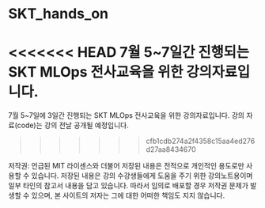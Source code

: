 # SKT_hands_on
<<<<<<< HEAD
7월 5~7일간 진행되는 SKT MLOps 전사교육을 위한 강의자료입니다.
=======
7월 5~7일에 3일간 진행되는 SKT MLOps 전사교육을 위한 강의자료입니다.
강의 자료(code)는 강의 전날 공개될 예정입니다.
>>>>>>> cfb1cdb274a2f4358c15aa4ed276d27aa8434670

저작권: 언급된 MIT 라이센스와 더불어 저장된 내용은 전적으로 개인적인 용도로만 사용할 수 있습니다. 저장된 내용은 강의 수강생들에게 도움을 주기 위한 강의노트용이며 일부 타인의 참고서 내용을 담고 있습니다. 따라서 임의로 배포할 경우 저작권 문제가 발생할 수 있으며, 본 사이트의 저자는 그에 대한 어떠한 책임도 지지 않습니다.
